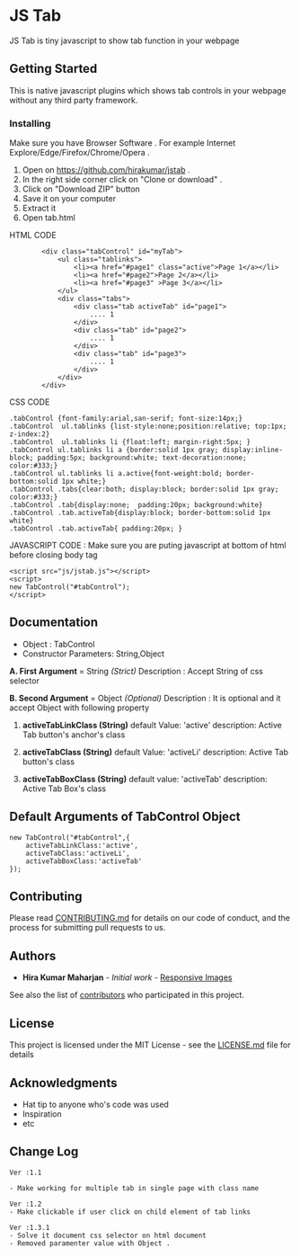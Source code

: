 # JS Tab

JS Tab is tiny javascript to show tab function in your webpage

## Getting Started

This is native javascript plugins which shows tab controls in your webpage without any third party framework.


### Installing

Make sure you have Browser Software . For example Internet Explore/Edge/Firefox/Chrome/Opera . 

1. Open on https://github.com/hirakumar/jstab . 
2. In the right side corner click on "Clone or download" .
3. Click on "Download ZIP" button
4. Save it on your computer
5. Extract it
6. Open tab.html

HTML CODE

```
		<div class="tabControl" id="myTab">
			<ul class="tablinks">
				<li><a href="#page1" class="active">Page 1</a></li>
				<li><a href="#page2">Page 2</a></li>
				<li><a href="#page3" >Page 3</a></li>
			</ul>
			<div class="tabs">
				<div class="tab activeTab" id="page1">
					.... 1
				</div>
				<div class="tab" id="page2">
					.... 1
				</div>
				<div class="tab" id="page3">
					.... 1
				</div>
			</div>
		</div>
```
CSS CODE

```
.tabControl {font-family:arial,san-serif; font-size:14px;}
.tabControl  ul.tablinks {list-style:none;position:relative; top:1px; z-index:2}
.tabControl  ul.tablinks li {float:left; margin-right:5px; }
.tabControl ul.tablinks li a {border:solid 1px gray; display:inline-block; padding:5px; background:white; text-decoration:none; color:#333;}
.tabControl ul.tablinks li a.active{font-weight:bold; border-bottom:solid 1px white;}
.tabControl .tabs{clear:both; display:block; border:solid 1px gray; color:#333;}
.tabControl .tab{display:none;  padding:20px; background:white}
.tabControl .tab.activeTab{display:block; border-bottom:solid 1px white}
.tabControl .tab.activeTab{ padding:20px; }
```
JAVASCRIPT CODE : Make sure you are puting javascript at bottom of html before closing body tag </body>

```
<script src="js/jstab.js"></script>
<script>
new TabControl("#tabControl");
</script>
```
## Documentation

* Object : TabControl
* Constructor Parameters: String,Object


**A. First Argument** = String *(Strict)*
Description : Accept String of css selector
		
**B. Second Argument** = Object *(Optional)*
   Description : It is optional and it accept Object with following property

1. **activeTabLinkClass (String)**
default Value: 'active'
description: Active Tab button's anchor's class

2. **activeTabClass (String)**
default Value: 'activeLi'
description: Active Tab button's class

3. **activeTabBoxClass (String)**
default value: 'activeTab'
description: Active Tab Box's class

## Default Arguments of TabControl Object

```
new TabControl("#tabControl",{
	activeTabLinkClass:'active',
	activeTabClass:'activeLi',
	activeTabBoxClass:'activeTab'
});

```

## Contributing

Please read [CONTRIBUTING.md](https://github.com/hirakumar/jstab) for details on our code of conduct, and the process for submitting pull requests to us.

## Authors

* **Hira Kumar Maharjan** - *Initial work* - [Responsive Images](https://github.com/hirakumar/jstab)

See also the list of [contributors](https://github.com/hirakumar/jstab/contributors) who participated in this project.

## License

This project is licensed under the MIT License - see the [LICENSE.md](LICENSE.md) file for details

## Acknowledgments

* Hat tip to anyone who's code was used
* Inspiration
* etc

## Change Log

```
Ver :1.1

- Make working for multiple tab in single page with class name

Ver :1.2
- Make clickable if user click on child element of tab links

Ver :1.3.1
- Solve it document css selector on html document
- Removed paramenter value with Object .

```